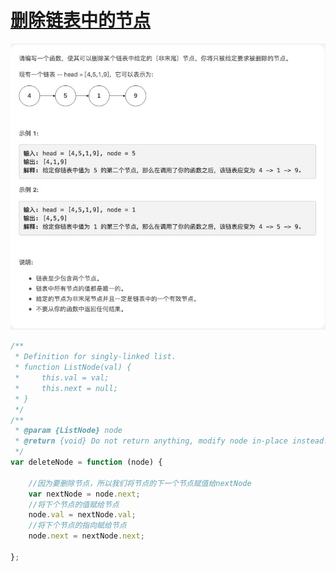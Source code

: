 # [删除链表中的节点](https://leetcode-cn.com/explore/interview/card/top-interview-questions-easy/6/linked-list/41/)

![deleteNode](./imgs/deleteNode.png)

```js
/**
 * Definition for singly-linked list.
 * function ListNode(val) {
 *     this.val = val;
 *     this.next = null;
 * }
 */
/**
 * @param {ListNode} node
 * @return {void} Do not return anything, modify node in-place instead.
 */
var deleteNode = function (node) {

    //因为要删除节点，所以我们将节点的下一个节点赋值给nextNode
    var nextNode = node.next;
    //将下个节点的值赋给节点
    node.val = nextNode.val;
    //将下个节点的指向赋给节点
    node.next = nextNode.next;

};
```